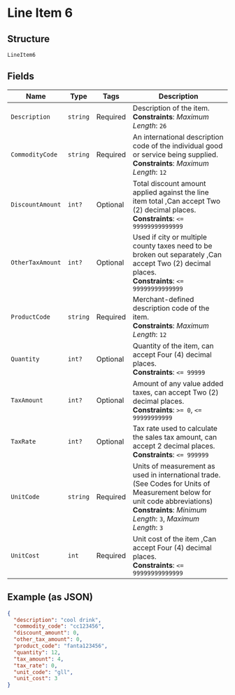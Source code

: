 
# Line Item 6

## Structure

`LineItem6`

## Fields

| Name | Type | Tags | Description |
|  --- | --- | --- | --- |
| `Description` | `string` | Required | Description of the item.<br>**Constraints**: *Maximum Length*: `26` |
| `CommodityCode` | `string` | Required | An international description code of the individual good or service being supplied.<br>**Constraints**: *Maximum Length*: `12` |
| `DiscountAmount` | `int?` | Optional | Total discount amount applied against the line item total ,Can accept Two (2) decimal places.<br>**Constraints**: `<= 99999999999999` |
| `OtherTaxAmount` | `int?` | Optional | Used if city or multiple county taxes need to be broken out separately ,Can accept Two (2) decimal places.<br>**Constraints**: `<= 99999999999999` |
| `ProductCode` | `string` | Required | Merchant-defined description code of the item.<br>**Constraints**: *Maximum Length*: `12` |
| `Quantity` | `int?` | Optional | Quantity of the item, can accept Four (4) decimal places.<br>**Constraints**: `<= 99999` |
| `TaxAmount` | `int?` | Optional | Amount of any value added taxes, can accept Two (2) decimal places.<br>**Constraints**: `>= 0`, `<= 99999999999` |
| `TaxRate` | `int?` | Optional | Tax rate used to calculate the sales tax amount, can accept 2 decimal places.<br>**Constraints**: `<= 999999` |
| `UnitCode` | `string` | Required | Units of measurement as used in international trade. (See Codes for Units of Measurement below for unit code abbreviations)<br>**Constraints**: *Minimum Length*: `3`, *Maximum Length*: `3` |
| `UnitCost` | `int` | Required | Unit cost of the item ,Can accept Four (4) decimal places.<br>**Constraints**: `<= 99999999999999` |

## Example (as JSON)

```json
{
  "description": "cool drink",
  "commodity_code": "cc123456",
  "discount_amount": 0,
  "other_tax_amount": 0,
  "product_code": "fanta123456",
  "quantity": 12,
  "tax_amount": 4,
  "tax_rate": 0,
  "unit_code": "gll",
  "unit_cost": 3
}
```

